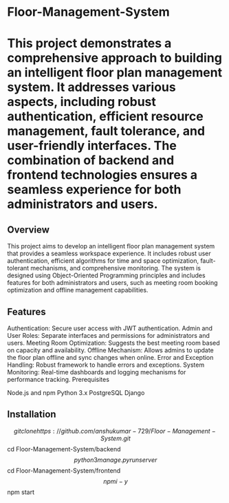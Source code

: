 # Floor-Management-System

# This project demonstrates a comprehensive approach to building an intelligent floor plan management system. It addresses various aspects, including robust authentication, efficient resource management, fault tolerance, and user-friendly interfaces. The combination of backend and frontend technologies ensures a seamless experience for both administrators and users.

## Overview

This project aims to develop an intelligent floor plan management system that provides a seamless workspace experience. It includes robust user authentication, efficient algorithms for time and space optimization, fault-tolerant mechanisms, and comprehensive monitoring. The system is designed using Object-Oriented Programming principles and includes features for both administrators and users, such as meeting room booking optimization and offline management capabilities.

## Features

Authentication: Secure user access with JWT authentication.
Admin and User Roles: Separate interfaces and permissions for administrators and users.
Meeting Room Optimization: Suggests the best meeting room based on capacity and availability.
Offline Mechanism: Allows admins to update the floor plan offline and sync changes when online.
Error and Exception Handling: Robust framework to handle errors and exceptions.
System Monitoring: Real-time dashboards and logging mechanisms for performance tracking.
Prerequisites

Node.js and npm
Python 3.x
PostgreSQL
Django

## Installation

$$ git clone https://github.com/anshukumar-729/Floor-Management-System.git
$$ cd Floor-Management-System/backend
$$ python3 manage.py runserver
$$ cd Floor-Management-System/frontend
$$ npm i -y
$$ npm start

